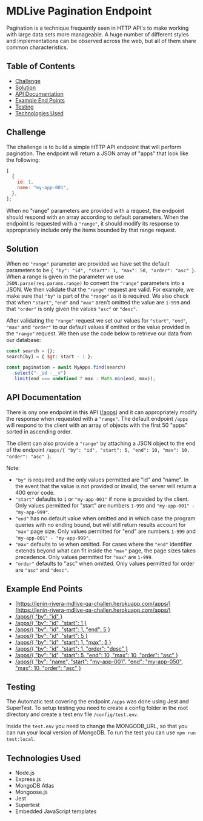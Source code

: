 # MDLive Pagination Endpoint

Pagination is a technique frequently seen in HTTP API's to make working with large data sets more manageable. A huge number of different styles and implementations can be observed across the web, but all of them share common characteristics.

## Table of Contents

- [Challenge](#challenge)
- [Solution](#solution)
- [API Documentation](#api-documentation)
- [Example End Points](#example-end-points)
- [Testing](#testing)
- [Technologies Used](#technologies-used)

## Challenge

The challenge is to build a simple HTTP API endpoint that will perform pagination. The endpoint will return a JSON array of "apps" that look like the following:

```javascript
[
  {
    id: 1,
    name: "my-app-001",
  },
];
```

When no "range" parameters are provided with a request, the endpoint should respond with an array according to default parameters. When the endpoint is requested with a `"range"`, it should modify its response to appropriately include only the items bounded by that range request.

## Solution

When no `"range"` parameter are provided we have set the default parameters to be `{ "by": "id", "start": 1, "max": 50, "order": "asc" }`. When a range is given in the parameter we use `JSON.parse(req.params.range)` to convert the `"range"` parameters into a JSON. We then validate that the `"range"` request are valid. For example, we make sure that `"by"` is part of the `"range"` as it is required. We also check that when `"start"`, `"end"` and `"max"` aren't omitted the value are `1-999` and that `"order"` is only given the values `"asc"` or `"desc"`.

After validating the `"range"` request we set our values for `"start"`, `"end"`, `"max"` and `"order"` to our default values if omitted or the value provided in the `"range"` request. We then use the code below to retrieve our data from our database:

```javascript
const search = {};
search[by] = { $gt: start - 1 };

const pagination = await MyApps.find(search)
  .select("-_id -__v")
  .limit(end === undefined ? max : Math.min(end, max));
```

## API Documentation

There is ony one endpoint in this API \([/apps](https://lenin-rivera-mdlive-qa-challen.herokuapp.com/apps/)\) and it can appropriately modify the response when requested with a `"range"`. The default endpoint `/apps` will respond to the client with an array of objects with the first 50 "apps" sorted in ascending order.

The client can also provide a `"range"` by attaching a JSON object to the end of the endpoint `/apps/{ "by": "id", "start": 5, "end": 10, "max": 10, "order": "asc" }`.

Note:

- `"by"` is required and the only values permitted are "id" and "name". In the event that the value is not provided or invalid, the server will return a 400 error code.
- `"start"` defaults to `1` or `"my-app-001"` if none is provided by the client. Only values permitted for "start" are numbers `1-999` and `"my-app-001" - "my-app-999"`.
- `"end"` has no default value when omitted and in which case the program queries with no ending bound, but will still return results account for `"max"` page size. Only values permitted for "end" are numbers `1-999` and `"my-app-001" - "my-app-999"`.
- `"max"` defaults to `50` when omitted. For cases where the `"end"` identifier extends beyond what can fit inside the `"max"` page, the page sizes takes precedence. Only values permitted for `"max"` are `1-999`.
- `"order"` defaults to "asc" when omitted. Only values permitted for order are `"asc"` and `"desc"`.

## Example End Points

- [https://lenin-rivera-mdlive-qa-challen.herokuapp.com/apps/](https://lenin-rivera-mdlive-qa-challen.herokuapp.com/apps/)
- [/apps/{ "by": "id" }](https://lenin-rivera-mdlive-qa-challen.herokuapp.com/apps/%7B%20%22by%22:%20%22id%22%20%7D)
- [/apps/{ "by": "id", "start": 1 }](https://lenin-rivera-mdlive-qa-challen.herokuapp.com/apps/%7B%20%22by%22:%20%22id%22,%20%22start%22:%201%20%7D)
- [/apps/{ "by": "id", "start": 1, "end": 5 }](https://lenin-rivera-mdlive-qa-challen.herokuapp.com/apps/%7B%20%22by%22:%20%22id%22,%20%22start%22:%201,%20%22end%22:%205%20%7D)
- [/apps/{ "by": "id", "start": 5 }](https://lenin-rivera-mdlive-qa-challen.herokuapp.com/apps/%7B%20%22by%22:%20%22id%22,%20%22start%22:%205%20%7D)
- [/apps/{ "by": "id", "start": 1, "max": 5 }](https://lenin-rivera-mdlive-qa-challen.herokuapp.com/apps/%7B%20%22by%22:%20%22id%22,%20%22start%22:%201,%20%22max%22:%205%20%7D)
- [/apps/{ "by": "id", "start": 1, "order": "desc" }](https://lenin-rivera-mdlive-qa-challen.herokuapp.com/apps/%7B%20%22by%22:%20%22id%22,%20%22start%22:%201,%20%22order%22:%20%22desc%22%20%7D)
- [/apps/{ "by": "id", "start": 5, "end": 10, "max": 10, "order": "asc" }](https://lenin-rivera-mdlive-qa-challen.herokuapp.com/apps/%7B%20%22by%22:%20%22id%22,%20%22start%22:%205,%20%22end%22:%2010,%20%22max%22:%2010,%20%22order%22:%20%22asc%22%20%7D)
- [/apps/{ "by": "name", "start": "my-app-001", "end": "my-app-050", "max": 10, "order": "asc" }](https://lenin-rivera-mdlive-qa-challen.herokuapp.com/apps/%7B%20%22by%22:%20%22name%22,%20%22start%22:%20%22my-app-001%22,%20%22end%22:%20%22my-app-050%22,%20%22max%22:%2010,%20%22order%22:%20%22asc%22%20%7D)

## Testing

The Automatic test covering the endpoint `/apps` was done using Jest and SuperTest. To setup testing you need to create a config folder in the root directory and create a test.env file `/config/test.env`.

Inside the `test.env` you need to change the MONGODB_URL, so that you can run your local version of MongoDB. To run the test you can use `npm run test:local`.

## Technologies Used

- Node.js
- Express.js
- MongoDB Atlas
- Mongoose.js
- Jest
- Supertest
- Embedded JavaScript templates
